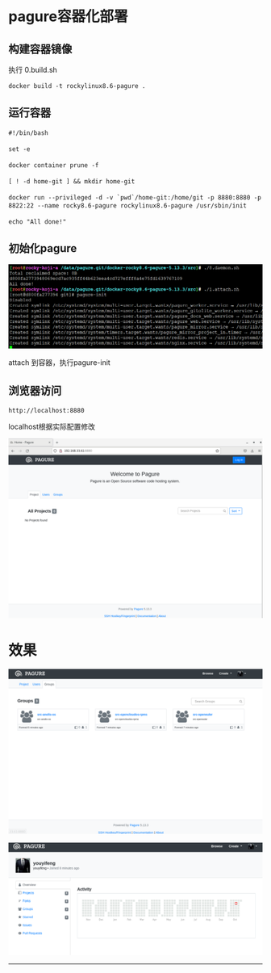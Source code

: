 # pagure容器化部署


## 构建容器镜像

执行 0.build.sh

```
docker build -t rockylinux8.6-pagure .
```

## 运行容器

```
#!/bin/bash

set -e

docker container prune -f

[ ! -d home-git ] && mkdir home-git

docker run --privileged -d -v `pwd`/home-git:/home/git -p 8880:8880 -p 8822:22 --name rocky8.6-pagure rockylinux8.6-pagure /usr/sbin/init

echo "All done!"
```

## 初始化pagure


![20221018_110920_50](image/20221018_110920_50.png)

attach 到容器，执行pagure-init


## 浏览器访问

```
http://localhost:8880
```

localhost根据实际配置修改

![20221018_111018_86](image/20221018_111018_86.png)
















# 效果


![20221018_110610_99](image/20221018_110610_99.png)

![20221018_110629_48](image/20221018_110629_48.png)



---
